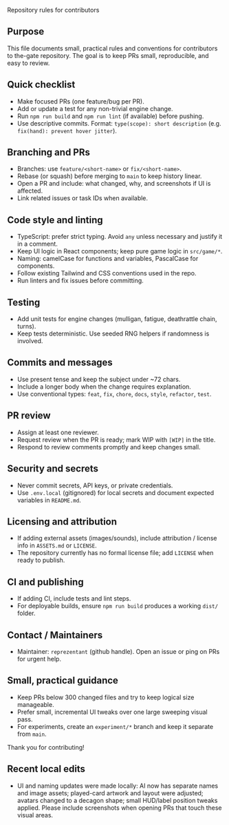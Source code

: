 Repository rules for contributors

Purpose
-------
This file documents small, practical rules and conventions for contributors to the-gate repository. The goal is to keep PRs small, reproducible, and easy to review.

Quick checklist
---------------
- Make focused PRs (one feature/bug per PR).
- Add or update a test for any non-trivial engine change.
- Run `npm run build` and `npm run lint` (if available) before pushing.
- Use descriptive commits. Format: `type(scope): short description` (e.g. `fix(hand): prevent hover jitter`).

Branching and PRs
-----------------
- Branches: use `feature/<short-name>` or `fix/<short-name>`.
- Rebase (or squash) before merging to `main` to keep history linear.
- Open a PR and include: what changed, why, and screenshots if UI is affected.
- Link related issues or task IDs when available.

Code style and linting
----------------------
- TypeScript: prefer strict typing. Avoid `any` unless necessary and justify it in a comment.
- Keep UI logic in React components; keep pure game logic in `src/game/*`.
- Naming: camelCase for functions and variables, PascalCase for components.
- Follow existing Tailwind and CSS conventions used in the repo.
- Run linters and fix issues before committing.

Testing
-------
- Add unit tests for engine changes (mulligan, fatigue, deathrattle chain, turns).
- Keep tests deterministic. Use seeded RNG helpers if randomness is involved.

Commits and messages
--------------------
- Use present tense and keep the subject under ~72 chars.
- Include a longer body when the change requires explanation.
- Use conventional types: `feat`, `fix`, `chore`, `docs`, `style`, `refactor`, `test`.

PR review
---------
- Assign at least one reviewer.
- Request review when the PR is ready; mark WIP with `[WIP]` in the title.
- Respond to review comments promptly and keep changes small.

Security and secrets
--------------------
- Never commit secrets, API keys, or private credentials.
- Use `.env.local` (gitignored) for local secrets and document expected variables in `README.md`.

Licensing and attribution
-------------------------
- If adding external assets (images/sounds), include attribution / license info in `ASSETS.md` or `LICENSE`.
- The repository currently has no formal license file; add `LICENSE` when ready to publish.

CI and publishing
-----------------
- If adding CI, include tests and lint steps.
- For deployable builds, ensure `npm run build` produces a working `dist/` folder.

Contact / Maintainers
---------------------
- Maintainer: `reprezentant` (github handle). Open an issue or ping on PRs for urgent help.

Small, practical guidance
-------------------------
- Keep PRs below 300 changed files and try to keep logical size manageable.
- Prefer small, incremental UI tweaks over one large sweeping visual pass.
- For experiments, create an `experiment/*` branch and keep it separate from `main`.

Thank you for contributing!

Recent local edits
-----------------
- UI and naming updates were made locally: AI now has separate names and image assets; played-card artwork and layout were adjusted; avatars changed to a decagon shape; small HUD/label position tweaks applied. Please include screenshots when opening PRs that touch these visual areas.
